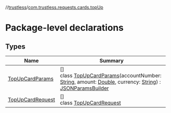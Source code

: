 //[trustless](../../index.md)/[com.trustless.requests.cards.topUp](index.md)

# Package-level declarations

## Types

| Name | Summary |
|---|---|
| [TopUpCardParams](-top-up-card-params/index.md) | []<br>class [TopUpCardParams](-top-up-card-params/index.md)(accountNumber: [String](https://kotlinlang.org/api/latest/jvm/stdlib/kotlin/-string/index.html), amount: [Double](https://kotlinlang.org/api/latest/jvm/stdlib/kotlin/-double/index.html), currency: [String](https://kotlinlang.org/api/latest/jvm/stdlib/kotlin/-string/index.html)) : [JSONParamsBuilder](../com.trustless.params/-j-s-o-n-params-builder/index.md) |
| [TopUpCardRequest](-top-up-card-request/index.md) | []<br>class [TopUpCardRequest](-top-up-card-request/index.md) |
